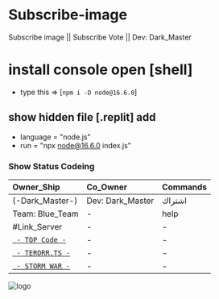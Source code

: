 # Subscribe-image
Subscribe image || Subscribe Vote || Dev: Dark_Master


# install console open [shell]
- type this => [`npm i -D node@16.6.0`]

## show hidden file [.replit] add 
- language = "node.js"
- run = "npx node@16.6.0 index.js"

### Show Status Codeing
| Owner_Ship | Co_Owner | Commands |
|:-----------|:---------|:---------|
| (-Dark_Master-) | Dev: Dark_Master | اشتراك |
| Team: Blue_Team | - | help |
| #Link_Server | - | - |
| [` - TOP Code -`](https://discord.com/invite/kXhcg9bGyD) | - | - |
| [` - TERORR.TS -`](https://discord.com/invite/depHbEZYGH) | - | - |
| [` - STORM WAR -`](https://discord.com/invite/N3seVTYZmw) | - | - |

![logo](https://media.discordapp.net/ephemeral-attachments/996541857368657950/996638027868799106/Desktop_Capture.png?width=403&height=468)
